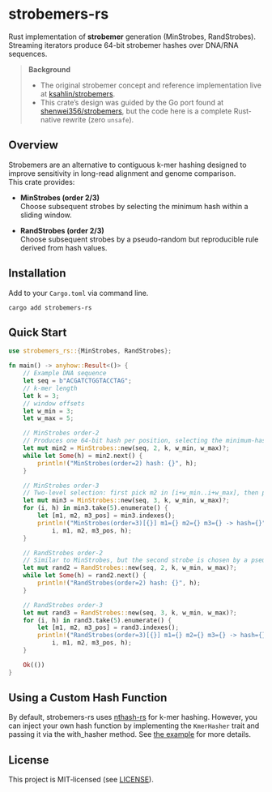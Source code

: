 # strobemers-rs

Rust implementation of **strobemer** generation (MinStrobes, RandStrobes).  
Streaming iterators produce 64-bit strobemer hashes over DNA/RNA sequences.

> **Background**  
>
> - The original strobemer concept and reference implementation live at [ksahlin/strobemers](https://github.com/ksahlin/strobemers).  
> - This crate’s design was guided by the Go port found at [shenwei356/strobemers](https://github.com/shenwei356/strobemers), but the code here is a complete Rust‐native rewrite (zero `unsafe`).  

## Overview

Strobemers are an alternative to contiguous k-mer hashing designed to improve sensitivity in long-read alignment and genome comparison.  
This crate provides:

- **MinStrobes (order 2/3)**  
  Choose subsequent strobes by selecting the minimum hash within a sliding window.

- **RandStrobes (order 2/3)**  
  Choose subsequent strobes by a pseudo-random but reproducible rule derived from hash values.

## Installation

Add to your `Cargo.toml` via command line.

```shell
cargo add strobemers-rs
```

## Quick Start

```rust
use strobemers_rs::{MinStrobes, RandStrobes};

fn main() -> anyhow::Result<()> {
    // Example DNA sequence
    let seq = b"ACGATCTGGTACCTAG";
    // k-mer length
    let k = 3;
    // window offsets
    let w_min = 3;
    let w_max = 5;

    // MinStrobes order-2
    // Produces one 64-bit hash per position, selecting the minimum-hash strobe in [i+w_min .. i+w_max].
    let mut min2 = MinStrobes::new(seq, 2, k, w_min, w_max)?;
    while let Some(h) = min2.next() {
        println!("MinStrobes(order=2) hash: {}", h);
    }

    // MinStrobes order-3
    // Two-level selection: first pick m2 in [i+w_min..i+w_max], then pick m3 in [m2+w_min..m2+w_max].
    let mut min3 = MinStrobes::new(seq, 3, k, w_min, w_max)?;
    for (i, h) in min3.take(5).enumerate() {
        let [m1, m2, m3_pos] = min3.indexes();
        println!("MinStrobes(order=3)[{}] m1={} m2={} m3={} -> hash={}",
            i, m1, m2, m3_pos, h);
    }

    // RandStrobes order-2
    // Similar to MinStrobes, but the second strobe is chosen by a pseudo-random rule:
    let mut rand2 = RandStrobes::new(seq, 2, k, w_min, w_max)?;
    while let Some(h) = rand2.next() {
        println!("RandStrobes(order=2) hash: {}", h);
    }

    // RandStrobes order-3
    let mut rand3 = RandStrobes::new(seq, 3, k, w_min, w_max)?;
    for (i, h) in rand3.take(5).enumerate() {
        let [m1, m2, m3_pos] = rand3.indexes();
        println!("RandStrobes(order=3)[{}] m1={} m2={} m3={} -> hash={}",
            i, m1, m2, m3_pos, h);
    }

    Ok(())
}
```

## Using a Custom Hash Function

By default, strobemers-rs uses [nthash-rs](https://github.com/haradama/nthash-rs) for k-mer hashing.
However, you can inject your own hash function by implementing the `KmerHasher` trait and passing it via the with_hasher method. See [the example](./examples/custom_hash.rs) for more details.

## License

This project is MIT‑licensed (see [LICENSE](LICENSE)).
